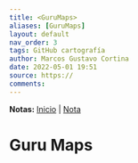 ```yaml
---
title: <GuruMaps>
aliases: [GuruMaps]
layout: default
nav_order: 3
tags: GitHub cartografía
author: Marcos Gustavo Cortina
date: 2022-05-01 19:51
source: https://
comments: 
---
```

**Notas:** 
[Inicio](500-Pagina_GitHub/marquein.github.io/index.md) | [Nota](nota.md)


# Guru Maps
